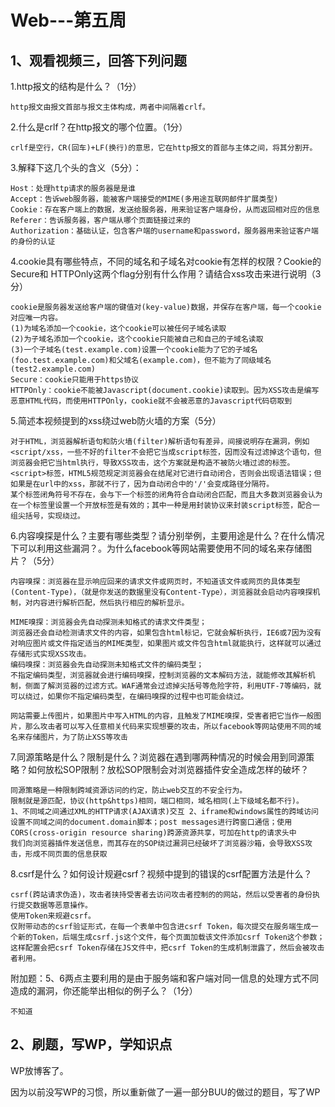 # Web---第五周

## 1、观看视频三，回答下列问题

1.http报文的结构是什么？（1分） 

```
http报文由报文首部与报文主体构成，两者中间隔着crlf。
```

2.什么是crlf？在http报文的哪个位置。（1分） 

```
crlf是空行，CR(回车)+LF(换行)的意思，它在http报文的首部与主体之间，将其分割开。
```

3.解释下这几个头的含义（5分）：

```
Host：处理http请求的服务器是是谁
Accept：告诉web服务器，能被客户端接受的MIME(多用途互联网邮件扩展类型)
Cookie：存在客户端上的数据，发送给服务器，用来验证客户端身份，从而返回相对应的信息
Referer：告诉服务器，客户端从哪个页面链接过来的
Authorization：基础认证，包含客户端的username和password，服务器用来验证客户端的身份的认证
```

4.cookie具有哪些特点，不同的域名和子域名对cookie有怎样的权限？Cookie的Secure和 HTTPOnly这两个flag分别有什么作用？请结合xss攻击来进行说明（3分） 

```
cookie是服务器发送给客户端的键值对(key-value)数据，并保存在客户端，每一个cookie对应唯一内容。
(1)为域名添加一个cookie，这个cookie可以被任何子域名读取
(2)为子域名添加一个cookie，这个cookie只能被自己和自己的子域名读取
(3)一个子域名(test.example.com)设置一个cookie能为了它的子域名(foo.test.example.com)和父域名(example.com)，但不能为了同级域名(test2.example.com)
Secure：cookie只能用于https协议
HTTPOnly：cookie不能被Javascript(document.cookie)读取到。因为XSS攻击是编写恶意HTML代码，而使用HTTPOnly，cookie就不会被恶意的Javascript代码窃取到
```

5.简述本视频提到的xss绕过web防火墙的方案（5分）

```
对于HTML，浏览器解析语句和防火墙(filter)解析语句有差异，间接说明存在漏洞，例如<script/xss，一些不好的filter不会把它当成script标签，因而没有过滤掉这个语句，但浏览器会把它当html执行，导致XSS攻击，这个方案就是构造不被防火墙过滤的标签。
<script>标签，HTML5规范规定浏览器会在结尾对它进行自动闭合，否则会出现语法错误；但如果是在url中的xss，那就不行了，因为自动闭合中的'/'会变成路径分隔符。
某个标签闭角符号不存在，会与下一个标签的闭角符合自动闭合匹配，而且大多数浏览器会认为在一个标签里设置一个开放标签是有效的；其中一种是用封装协议来封装script标签，配合一组尖括号，实现绕过。
```

6.内容嗅探是什么？主要有哪些类型？请分别举例，主要用途是什么？在什么情况下可以利用这些漏洞？。为什么facebook等网站需要使用不同的域名来存储图片？（5分） 

```
内容嗅探：浏览器在显示响应回来的请求文件或网页时，不知道该文件或网页的具体类型(Content-Type)，（就是你发送的数据里没有Content-Type），浏览器就会启动内容嗅探机制，对内容进行解析匹配，然后执行相应的解析显示。

MIME嗅探：浏览器会先自动探测未知格式的请求文件类型；
浏览器还会自动检测请求文件的内容，如果包含html标记，它就会解析执行，IE6或7因为没有对响应图片或文件指定适当的MIME类型，如果图片或文件包含html就能执行，这样就可以通过存储形式实现XSS攻击。
编码嗅探：浏览器会先自动探测未知格式文件的编码类型；
不指定编码类型，浏览器就会进行编码嗅探，控制浏览器的文本解码方法，就能修改其解析机制，侧面了解浏览器的过滤方式。WAF通常会过滤掉尖括号等危险字符，利用UTF-7等编码，就可以绕过，如果你不指定编码类型，在编码嗅探的过程中也可能会绕过。

网站需要上传图片，如果图片中写入HTML的内容，且触发了MIME嗅探，受害者把它当作一般图片，那么攻击者可以写入任意相关代码来实现想要的攻击，所以facebook等网站使用不同的域名来存储图片，为了防止XSS等攻击
```

7.同源策略是什么？限制是什么？浏览器在遇到哪两种情况的时候会用到同源策略？如何放松SOP限制？放松SOP限制会对浏览器插件安全造成怎样的破坏？ 

```
同源策略是一种限制跨域资源访问的约定，防止web交互的不安全行为。
限制就是源匹配，协议(http&https)相同，端口相同，域名相同(上下级域名都不行)。
1、不同域之间通过XML的HTTP请求(AJAX请求)交互 2、iframe和windows属性的跨域访问
设置不同域之间的document.domain脚本；post messages进行跨窗口通信；使用CORS(cross-origin resource sharing)跨源资源共享，可加在http的请求头中
我们向浏览器插件发送信息，而其存在的SOP绕过漏洞已经破坏了浏览器沙箱，会导致XSS攻击，形成不同页面的信息获取
```

8.csrf是什么？如何设计规避csrf？视频中提到的错误的csrf配置方法是什么？ 

```
csrf(跨站请求伪造)，攻击者挟持受害者去访问攻击者控制的的网站，然后以受害者的身份执行提交数据等恶意操作。
使用Token来规避csrf。
仅附带动态的csrf验证形式，在每一个表单中包含进csrf Token，每次提交在服务端生成一个新的Token，后端生成csrf.js这个文件，每个页面加载该文件添加csrf Token这个参数；这样配置会把csrf Token存储在JS文件中，把csrf Token的生成机制泄露了，然后会被攻击者利用。
```

附加题：5、6两点主要利用的是由于服务端和客户端对同一信息的处理方式不同造成的漏洞，你还能举出相似的例子么？（1分）

```
不知道
```

## 2、刷题，写WP，学知识点

WP放博客了。

因为以前没写WP的习惯，所以重新做了一遍一部分BUU的做过的题目，写了WP

